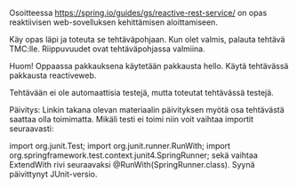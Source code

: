 Osoitteessa https://spring.io/guides/gs/reactive-rest-service/ on opas reaktiivisen web-sovelluksen kehittämisen aloittamiseen.

Käy opas läpi ja toteuta se tehtäväpohjaan. Kun olet valmis, palauta tehtävä TMC:lle. Riippuvuudet ovat tehtäväpohjassa valmiina.

Huom! Oppaassa pakkauksena käytetään pakkausta hello. Käytä tehtävässä pakkausta reactiveweb.

Tehtävään ei ole automaattisia testejä, mutta toteutat tehtävässä testejä.

Päivitys: Linkin takana olevan materiaalin päivityksen myötä osa tehtävästä saattaa olla toimimatta. Mikäli testi ei toimi niin voit vaihtaa importit seuraavasti:

import org.junit.Test;
import org.junit.runner.RunWith;
import org.springframework.test.context.junit4.SpringRunner;
sekä vaihtaa ExtendWith rivi seuraavaksi @RunWith(SpringRunner.class). Syynä päivittynyt JUnit-versio.
